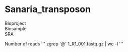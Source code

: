 # Sanaria_transposon

Bioproject <br />
Biosample <br />
SRA <br />

Number of reads 
'''
zgrep '@' 1_R1_001.fastq.gz | wc -l
'''



